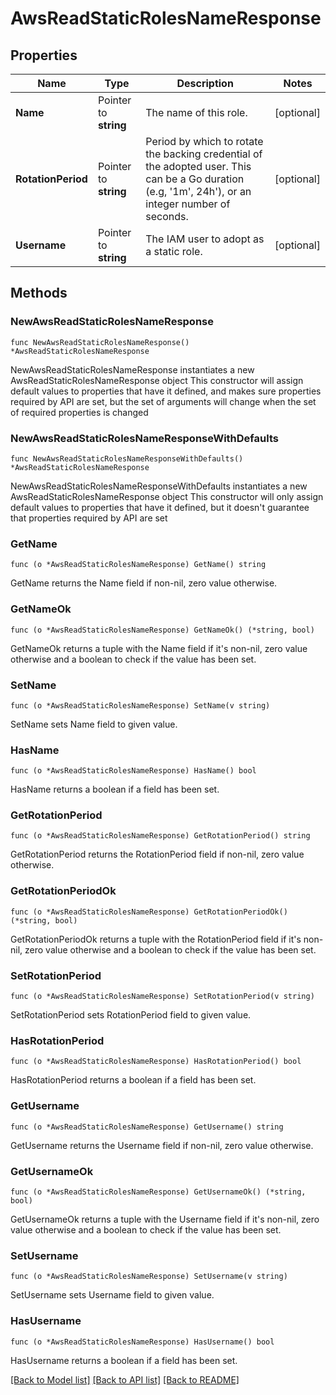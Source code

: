 # AwsReadStaticRolesNameResponse


## Properties

Name | Type | Description | Notes
------------ | ------------- | ------------- | -------------
**Name** | Pointer to **string** | The name of this role. | [optional] 
**RotationPeriod** | Pointer to **string** | Period by which to rotate the backing credential of the adopted user. This can be a Go duration (e.g, &#x27;1m&#x27;, 24h&#x27;), or an integer number of seconds. | [optional] 
**Username** | Pointer to **string** | The IAM user to adopt as a static role. | [optional] 



## Methods


### NewAwsReadStaticRolesNameResponse

`func NewAwsReadStaticRolesNameResponse() *AwsReadStaticRolesNameResponse`

NewAwsReadStaticRolesNameResponse instantiates a new AwsReadStaticRolesNameResponse object
This constructor will assign default values to properties that have it defined,
and makes sure properties required by API are set, but the set of arguments
will change when the set of required properties is changed

### NewAwsReadStaticRolesNameResponseWithDefaults

`func NewAwsReadStaticRolesNameResponseWithDefaults() *AwsReadStaticRolesNameResponse`

NewAwsReadStaticRolesNameResponseWithDefaults instantiates a new AwsReadStaticRolesNameResponse object
This constructor will only assign default values to properties that have it defined,
but it doesn't guarantee that properties required by API are set


### GetName

`func (o *AwsReadStaticRolesNameResponse) GetName() string`

GetName returns the Name field if non-nil, zero value otherwise.

### GetNameOk

`func (o *AwsReadStaticRolesNameResponse) GetNameOk() (*string, bool)`

GetNameOk returns a tuple with the Name field if it's non-nil, zero value otherwise
and a boolean to check if the value has been set.

### SetName

`func (o *AwsReadStaticRolesNameResponse) SetName(v string)`

SetName sets Name field to given value.


### HasName

`func (o *AwsReadStaticRolesNameResponse) HasName() bool`

HasName returns a boolean if a field has been set.




### GetRotationPeriod

`func (o *AwsReadStaticRolesNameResponse) GetRotationPeriod() string`

GetRotationPeriod returns the RotationPeriod field if non-nil, zero value otherwise.

### GetRotationPeriodOk

`func (o *AwsReadStaticRolesNameResponse) GetRotationPeriodOk() (*string, bool)`

GetRotationPeriodOk returns a tuple with the RotationPeriod field if it's non-nil, zero value otherwise
and a boolean to check if the value has been set.

### SetRotationPeriod

`func (o *AwsReadStaticRolesNameResponse) SetRotationPeriod(v string)`

SetRotationPeriod sets RotationPeriod field to given value.


### HasRotationPeriod

`func (o *AwsReadStaticRolesNameResponse) HasRotationPeriod() bool`

HasRotationPeriod returns a boolean if a field has been set.




### GetUsername

`func (o *AwsReadStaticRolesNameResponse) GetUsername() string`

GetUsername returns the Username field if non-nil, zero value otherwise.

### GetUsernameOk

`func (o *AwsReadStaticRolesNameResponse) GetUsernameOk() (*string, bool)`

GetUsernameOk returns a tuple with the Username field if it's non-nil, zero value otherwise
and a boolean to check if the value has been set.

### SetUsername

`func (o *AwsReadStaticRolesNameResponse) SetUsername(v string)`

SetUsername sets Username field to given value.


### HasUsername

`func (o *AwsReadStaticRolesNameResponse) HasUsername() bool`

HasUsername returns a boolean if a field has been set.









[[Back to Model list]](../README.md#documentation-for-models) [[Back to API list]](../README.md#documentation-for-api-endpoints) [[Back to README]](../README.md)


